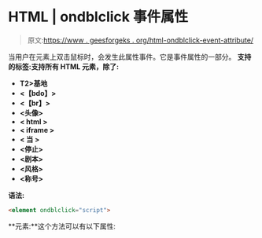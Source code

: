 # HTML | ondblclick 事件属性

> 原文:[https://www . geesforgeks . org/html-ondblclick-event-attribute/](https://www.geeksforgeeks.org/html-ondblclick-event-attribute/)

当用户在元素上双击鼠标时，会发生此属性事件。它是事件属性的一部分。
**支持的标签:支持所有 HTML 元素，除了:**

*   **T2>基地**
*   **<【bdo】>**
*   **<【br】>**
*   **<头像>**
*   **< html >**
*   **< iframe >**
*   **< 当 >**
*   **<停止>**
*   **<剧本>**
*   **<风格>**
*   **<称号>**

**语法:**

```html
<element ondblclick="script"> 
```

**元素:**这个方法可以有以下属性: